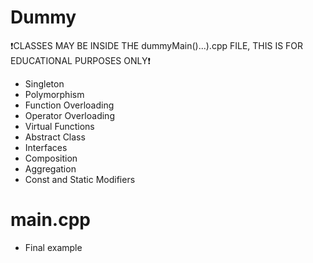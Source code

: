 # Dummy
❗CLASSES MAY BE INSIDE THE dummyMain()...).cpp FILE, THIS IS FOR EDUCATIONAL PURPOSES ONLY❗

- Singleton
- Polymorphism
- Function Overloading
- Operator Overloading
- Virtual Functions
- Abstract Class
- Interfaces
- Composition
- Aggregation 
- Const and Static Modifiers

# main.cpp
- Final example